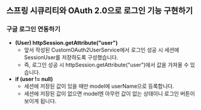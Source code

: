 ## 스프링 시큐리티와 OAuth 2.0으로 로그인 기능 구현하기
  ### 구글 로그인 연동하기
  - __(User) httpSession.getAttribute("user")__
    - 앞서 작성된 CustomOAuth2UserService에서 로그인 성공 시 세션에
      SessionUser를 저장하도록 구성했습니다.
    - 즉, 로그인 성공 시 httpSession.getAttribute("user")에서 값을 가져올 수 있습니다.
  - __if (user != null)__
    - 세션에 저장된 값이 있을 때만 model에 userName으로 등록합니다.
    - 세션에 저장된 값이 없으면 model엔 아무런 값이 없는 상태이니 로그인 버튼이 보이게 됩니다.